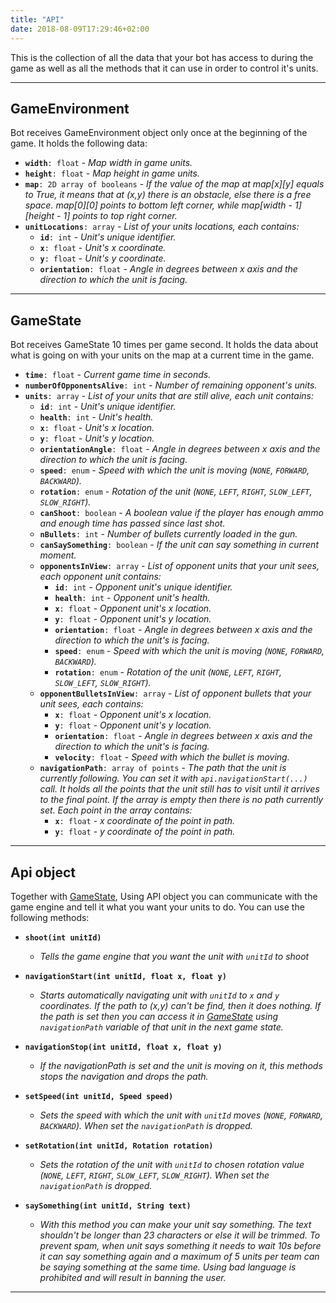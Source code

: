 ```yaml
---
title: "API"
date: 2018-08-09T17:29:46+02:00
---
```


This is the collection of all the data that your bot has access to during the game as well as all the methods that it can
use in order to control it's units.

---

## GameEnvironment

Bot receives GameEnvironment object only once at the beginning of the game. It holds the following data:

* **```width```**```: float``` - *Map width in game units.*
* **```height```**```: float``` - *Map height in game units.*
* **```map```**```: 2D array of booleans``` - *If the value of the map at map[x][y] equals to True, it means that at (x,y) there is an obstacle, else there is a free space. map[0][0] points to bottom left corner, while map[width - 1][height - 1] points to top right corner.*
* **```unitLocations```**```: array``` - *List of your units locations, each contains:*
    * **```id```**```: int``` - *Unit's unique identifier.*
    * **```x```**```: float``` - *Unit's x coordinate.*
    * **```y```**```: float``` - *Unit's y coordinate.*
    * **```orientation```**```: float``` - *Angle in degrees between x axis and the direction to which the unit is facing.*

<!-- **Examples:**  

 * Prints the locations of all obstacles to standard output

```java
@Override
public synchronized void process(MapData mapData) {
    // Iterate through all obstacles and print their locations
    for (int i = 0; i < mapData.obstacles.length; i++) {
        float x = mapData.obstacles[i].x;
        float y = mapData.obstacles[i].y;
        System.out.printf("Obstacle %d: (%f, %f)\n", i, x, y);
    }    
}
``` -->

---

## GameState

Bot receives GameState 10 times per game second. It holds the data about what is going on with your units on the map at a current time in the game.

* **```time```**```: float``` - *Current game time in seconds.*
* **```numberOfOpponentsAlive```**```: int``` - *Number of remaining opponent's units.*
* **```units```**```: array``` - *List of your units that are still alive, each unit contains:*
    * **```id```**```: int``` - *Unit's unique identifier.*
    * **```health```**```: int``` - *Unit's health.*
    * **```x```**```: float``` - *Unit's x location.*
    * **```y```**```: float``` - *Unit's y location.*
    * **```orientationAngle```**```: float``` - *Angle in degrees between x axis and the direction to which the unit is facing.*
    * **```speed```**```: enum``` - *Speed with which the unit is moving (```NONE```, ```FORWARD```, ```BACKWARD```).*
    * **```rotation```**```: enum``` - *Rotation of the unit (```NONE```, ```LEFT```, ```RIGHT```, ```SLOW_LEFT```, ```SLOW_RIGHT```).*
    * **```canShoot```**```: boolean``` - *A boolean value if the player has enough ammo and enough time has passed since last shot.*
    * **```nBullets```**```: int``` - *Number of bullets currently loaded in the gun.*
    * **```canSaySomething```**```: boolean``` - *If the unit can say something in current moment.*
    * **```opponentsInView```**```: array``` - *List of opponent units that your unit sees, each opponent unit contains:*
        * **```id```**```: int``` - *Opponent unit's unique identifier.*
        * **```health```**```: int``` - *Opponent unit's health.*
        * **```x```**```: float``` - *Opponent unit's x location.*
        * **```y```**```: float``` - *Opponent unit's y location.*
        * **```orientation```**```: float``` - *Angle in degrees between x axis and the direction to which the unit's is facing.*
        * **```speed```**```: enum``` - *Speed with which the unit is moving (```NONE```, ```FORWARD```, ```BACKWARD```).*
        * **```rotation```**```: enum``` - *Rotation of the unit (```NONE```, ```LEFT```, ```RIGHT```, ```SLOW_LEFT```, ```SLOW_RIGHT```).*
    * **```opponentBulletsInView```**```: array``` - *List of opponent bullets that your unit sees, each contains:*
        * **```x```**```: float``` - *Opponent unit's x location.*
        * **```y```**```: float``` - *Opponent unit's y location.*
        * **```orientation```**```: float``` - *Angle in degrees between x axis and the direction to which the unit's is facing.*
        * **```velocity```**```: float``` - *Speed with which the bullet is moving.*
    * **```navigationPath```**```: array of points``` - *The path that the unit is currently following. You can set it with ```api.navigationStart(...)``` call.
    It holds all the points that the unit still has to visit until it arrives to the final point. If the array is empty then there is no path currently set. Each point 
    in the array contains:*
        * **```x```**```: float``` - *x coordinate of the point in path.*
        * **```y```**```: float``` - *y coordinate of the point in path.*

<!-- **Examples:**  

 * Prints the locations of all opponents that your untis sees to standard output

```java
    @Override
    public synchronized void process(StateUpdate stateUpdate, Api api) {
        for (int i = 0; i < stateUpdate.units.length; i++) {
            // Get the i-th unit
            Unit unit = stateUpdate.units[i];
            System.out.printf("Unit with id %d sees opponents at: \n", unit.id);

            // Print out locations of opponent units this unit sees
            for (int j = 0; j < unit.opponentsInView.length; j++) {
                OpponentInView opponent = unit.opponentsInView[j];
                System.out.printf("  - (x: %f, y: %f)\n", opponent.x, opponent.y);
            }
        }
    }
``` -->

---

## Api object

Together with [GameState](/api/#gamestate), Using API object you can communicate with the game engine and tell it what you want your units to do. You can use the following methods:

* **```shoot(int unitId)```**
    * *Tells the game engine that you want the unit with ```unitId``` to shoot*

* **```navigationStart(int unitId, float x, float y)```**
    * *Starts automatically navigating unit with ```unitId``` to ```x``` and ```y``` coordinates. If the path to (x,y) 
can't be find, then it does nothing. If the path is set then you can access it in [GameState](/api/#gamestate) using ```navigationPath``` variable of that unit in the next game state.*

* **```navigationStop(int unitId, float x, float y)```** 
    * *If the navigationPath is set and the unit is moving on it, this methods stops the navigation and drops the path.*

* **```setSpeed(int unitId, Speed speed)```** 
    * *Sets the speed with which the unit with ```unitId``` moves (```NONE```, ```FORWARD```, ```BACKWARD```). When set the ```navigationPath``` is dropped.*

* **```setRotation(int unitId, Rotation rotation)```** 
    * *Sets the rotation of the unit with ```unitId``` to chosen rotation value (```NONE```, ```LEFT```, ```RIGHT```, ```SLOW_LEFT```, ```SLOW_RIGHT```). When set the ```navigationPath``` is dropped.*

* **```saySomething(int unitId, String text)```** 
    * *With this method you can make your unit say something. The text shouldn't be longer than 23 characters or else it will be trimmed. To prevent spam, when unit 
    says something it needs to wait 10s before it can say something again and a maximum of 5 units per team can be saying something at the same time. Using bad language is prohibited and will result in banning the user.*

<!-- **Examples:**  

 * Tells the game engine that all of your units that can shoot should shoot


```java
    @Override
    public synchronized void process(StateUpdate stateUpdate, Api api) {
        for (int i = 0; i < stateUpdate.units.length; i++) {
            // Get the i-th unit
            Unit unit = stateUpdate.units[i];

            if (unit.canShoot) {
                api.shoot(unit.id);
            }
        }
    }
```

 * Every unit that sees the opponent should stop and shoot, otherwise it should move on forward

```java
    @Override
    public synchronized void process(StateUpdate stateUpdate, Api api) {
        for (int i = 0; i < stateUpdate.units.length; i++) {
            // Get the i-th unit
            Unit unit = stateUpdate.units[i];

            boolean seesOpponent = unit.opponentsInView.length > 0
            if (seesOpponent) {
                // Shoot
                if (unit.canShoot) {
                     api.shoot(unit.id);
                }
                // Set the unit to stop if it is moving
                if (unit.thrustSpeed != ThrustSpeed.NONE) {
                    api.setThrustSpeed(unit.id, ThrustSpeed.NONE);
                }
            } 
            else {
                // Unit does not see any opponents, move it forward if it
                // is not moving forward yet
                  if (unit.thrustSpeed != ThrustSpeed.FORWARD) {
                    api.setThrustSpeed(unit.id, ThrustSpeed.FORWARD);
                }
            }
        }
    }
``` -->

---